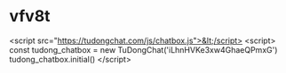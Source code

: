 # vfv8t
&lt;script src="https://tudongchat.com/js/chatbox.js">&lt;/script> &lt;script>   const tudong_chatbox = new TuDongChat('iLhnHVKe3xw4GhaeQPmxG')   tudong_chatbox.initial() &lt;/script>

